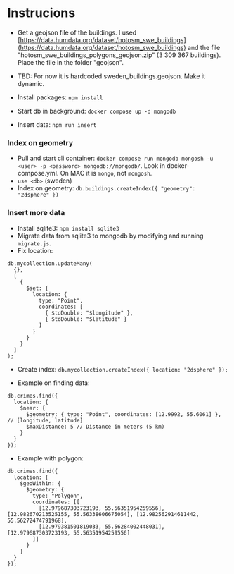 # Instrucions

* Get a geojson file of the buildings. I used [https://data.humdata.org/dataset/hotosm_swe_buildings](https://data.humdata.org/dataset/hotosm_swe_buildings) and the file "hotosm_swe_buildings_polygons_geojson.zip" (3 309 367 buildings). Place the file in the folder "geojson".

* TBD: For now it is hardcoded sweden_buildings.geojson. Make it dynamic.


* Install packages: `npm install`
* Start db in background: `docker compose up -d mongodb `
* Insert data: `npm run insert`

### Index on geometry
* Pull and start cli container: `docker compose run mongodb mongosh -u <user> -p <password> mongodb://mongodb/`. Look in docker-compose.yml. On MAC it is `mongo`, not `mongosh`.
* `use <db>` (sweden)
* Index on geometry: `db.buildings.createIndex({ "geometry": "2dsphere" })`


### Insert more data
* Install sqlite3: `npm install sqlite3`
* Migrate data from sqlite3 to mongodb by modifying and running `migrate.js`.
* Fix location: 
```console
db.mycollection.updateMany(
  {}, 
  [
    { 
      $set: { 
        location: { 
          type: "Point", 
          coordinates: [
            { $toDouble: "$longitude" }, 
            { $toDouble: "$latitude" }
          ] 
        } 
      } 
    }
  ]
);
```
* Create index: `db.mycollection.createIndex({ location: "2dsphere" });`

* Example on finding data:

```console
db.crimes.find({
  location: {
    $near: {
      $geometry: { type: "Point", coordinates: [12.9992, 55.6061] }, // [longitude, latitude]
      $maxDistance: 5 // Distance in meters (5 km)
    }
  }
});
```
* Example with polygon:

```console
db.crimes.find({
  location: {
    $geoWithin: {
      $geometry: {
        type: "Polygon",
        coordinates: [[
          [12.979687303723193, 55.56351954259556], [12.982670213525155, 55.56338606675054], [12.982562914611442, 55.56272474791968], 
          [12.979381501819033, 55.56284002448031], [12.979687303723193, 55.56351954259556] 
        ]]
      }
    }
  }
});
```

